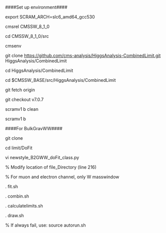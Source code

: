 ####Set up environment####

export SCRAM_ARCH=slc6_amd64_gcc530

cmsrel CMSSW_8_1_0

cd CMSSW_8_1_0/src

cmsenv

git clone https://github.com/cms-analysis/HiggsAnalysis-CombinedLimit.git HiggsAnalysis/CombinedLimit

cd HiggsAnalysis/CombinedLimit

cd $CMSSW_BASE/src/HiggsAnalysis/CombinedLimit

git fetch origin

git checkout v7.0.7

scramv1 b clean

scramv1 b


####For BulkGravWW####

git clone 

cd limit/DoFit

vi newstyle_B2GWW_doFit_class.py

% Modify location of file_Directory (line 216)

% For muon and electron channel, only W masswindow

. fit.sh

. combin.sh

. calculatelimits.sh

. draw.sh

% If always fail, use: source autorun.sh
